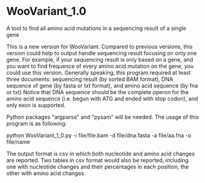 # WooVariant_1.0
A tool to find all amino acid mutations in a sequencing result of a single gene

This is a new version for WooVariant. Compared to previous versions, this version could help to output handle sequencing result focusing on only one gene.
For example, if your sequencing result is only based on a gene, and you want to find frequence of every amino acid mutation on the gene, you could use this version.
Generally speaking, this program required at least three documents: sequencing result (by sorted BAM format), DNA sequence of gene (by fasta or txt format), and amino acid sequence (by fna or txt)
Notice that DNA sequence should be the complete operon for the amino acid sequence (i.e. begun with ATG and ended with stop codon), and only exon is supported.

Python packages "argparse" and "pysam" will be needed. The usage of this program is as following:

python WooVariant_1_0.py -i file/file.bam -d file/dna.fasta -a file/aa.fna -o file/name

The output format is csv in which both nucleotide and amino acid changes are reported. Two tables in csv format would also be reported, including one with nucleotide changes and their percentages in each position, the other with amino acid changes.

